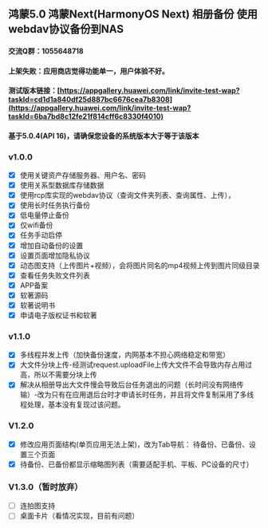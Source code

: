 ## 鸿蒙5.0 鸿蒙Next(HarmonyOS Next) 相册备份 使用webdav协议备份到NAS
#### 交流Q群：1055648718

#### 上架失败：应用商店觉得功能单一，用户体验不好。
#### 测试版本链接：[https://appgallery.huawei.com/link/invite-test-wap?taskId=cd1d1a840df25d887bc6676cea7b8308](https://appgallery.huawei.com/link/invite-test-wap?taskId=6ba7bd8c12fe21f814cff6c8330f4010)
#### 基于5.0.4(API 16)，请确保您设备的系统版本大于等于该版本

### v1.0.0
- [x] 使用关键资产存储服务器、用户名、密码
- [x] 使用关系型数据库存储数据
- [x] 使用rcp库实现的webdav协议（查询文件夹列表、查询属性、上传），
- [x] 使用长时任务执行备份
- [x] 低电量停止备份
- [x] 仅wifi备份
- [x] 任务手动启停
- [x] 增加自动备份的设置
- [x] 设置页面增加隐私协议
- [x] 动态图支持（上传图片+视频），会将图片同名的mp4视频上传到图片同级目录
- [x] 查看任务失败文件列表
- [x] APP备案
- [x] 软著源码
- [x] 软著说明书
- [x] 申请电子版权证书和软著
### v1.1.0
- [x] 多线程并发上传（加快备份速度，内网基本不担心网络稳定和带宽）
- [x] 大文件分块上传-经测试request.uploadFile上传大文件不会导致内存占用过高，所以不需要分块上传
- [x] 解决从相册导出大文件慢会导致后台任务退出的问题（长时间没有网络传输）-改为只有在应用退后台时才申请长时任务，并且将文件复制采用了多线程处理，基本没有复现过该问题。
### V1.2.0
- [x] 修改应用页面结构(单页应用无法上架)，改为Tab导航： 待备份、已备份、设置三个页面
- [x] 待备份、已备份都显示缩略图列表（需要适配手机、平板、PC设备的尺寸）

### V1.3.0（暂时放弃）
- [ ] 连拍图支持
- [ ] 桌面卡片（看情况实现，目前有问题）
